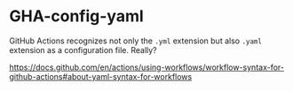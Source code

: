 # GHA-config-yaml

GitHub Actions recognizes not only the `.yml` extension but also `.yaml` extension as a configuration file. Really?

https://docs.github.com/en/actions/using-workflows/workflow-syntax-for-github-actions#about-yaml-syntax-for-workflows
